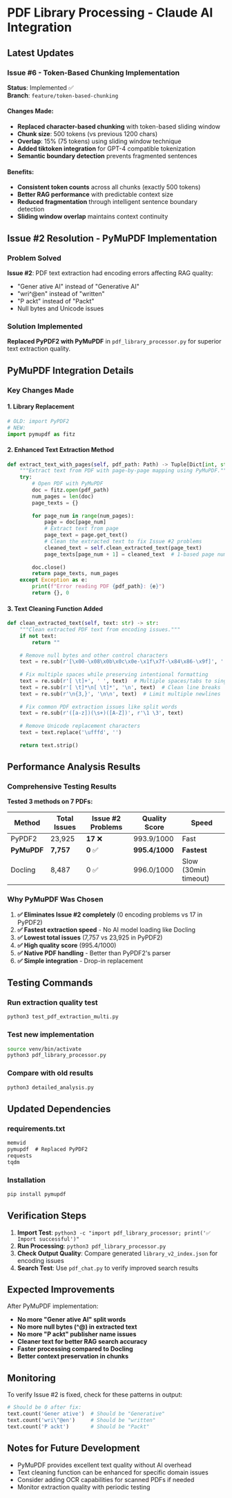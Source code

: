 # PDF Library Processing - Claude AI Integration

## Latest Updates

### Issue #6 - Token-Based Chunking Implementation
**Status**: Implemented ✅  
**Branch**: `feature/token-based-chunking`

#### Changes Made:
- **Replaced character-based chunking** with token-based sliding window
- **Chunk size**: 500 tokens (vs previous 1200 chars)
- **Overlap**: 15% (75 tokens) using sliding window technique
- **Added tiktoken integration** for GPT-4 compatible tokenization
- **Semantic boundary detection** prevents fragmented sentences

#### Benefits:
- **Consistent token counts** across all chunks (exactly 500 tokens)
- **Better RAG performance** with predictable context size
- **Reduced fragmentation** through intelligent sentence boundary detection
- **Sliding window overlap** maintains context continuity

## Issue #2 Resolution - PyMuPDF Implementation

### Problem Solved
**Issue #2**: PDF text extraction had encoding errors affecting RAG quality:
- "Gener ative AI" instead of "Generative AI" 
- "wri\^@en" instead of "written"
- "P ackt" instead of "Packt"
- Null bytes and Unicode issues

### Solution Implemented
**Replaced PyPDF2 with PyMuPDF** in `pdf_library_processor.py` for superior text extraction quality.

## PyMuPDF Integration Details

### Key Changes Made

#### 1. Library Replacement
```python
# OLD: import PyPDF2
# NEW: 
import pymupdf as fitz
```

#### 2. Enhanced Text Extraction Method
```python
def extract_text_with_pages(self, pdf_path: Path) -> Tuple[Dict[int, str], int]:
    """Extract text from PDF with page-by-page mapping using PyMuPDF."""
    try:
        # Open PDF with PyMuPDF
        doc = fitz.open(pdf_path)
        num_pages = len(doc)
        page_texts = {}
        
        for page_num in range(num_pages):
            page = doc[page_num]
            # Extract text from page
            page_text = page.get_text()
            # Clean the extracted text to fix Issue #2 problems
            cleaned_text = self.clean_extracted_text(page_text)
            page_texts[page_num + 1] = cleaned_text  # 1-based page numbering
            
        doc.close()
        return page_texts, num_pages
    except Exception as e:
        print(f"Error reading PDF {pdf_path}: {e}")
        return {}, 0
```

#### 3. Text Cleaning Function Added
```python
def clean_extracted_text(self, text: str) -> str:
    """Clean extracted PDF text from encoding issues."""
    if not text:
        return ""
    
    # Remove null bytes and other control characters
    text = re.sub(r'[\x00-\x08\x0b\x0c\x0e-\x1f\x7f-\x84\x86-\x9f]', '', text)
    
    # Fix multiple spaces while preserving intentional formatting
    text = re.sub(r'[ \t]+', ' ', text)  # Multiple spaces/tabs to single space
    text = re.sub(r'[ \t]*\n[ \t]*', '\n', text)  # Clean line breaks
    text = re.sub(r'\n{3,}', '\n\n', text)  # Limit multiple newlines
    
    # Fix common PDF extraction issues like split words
    text = re.sub(r'([a-z])(\s+)([A-Z])', r'\1 \3', text)
    
    # Remove Unicode replacement characters
    text = text.replace('\ufffd', '')
    
    return text.strip()
```

## Performance Analysis Results

### Comprehensive Testing Results
**Tested 3 methods on 7 PDFs:**

| Method | Total Issues | Issue #2 Problems | Quality Score | Speed |
|--------|-------------|------------------|---------------|-------|
| PyPDF2 | 23,925 | **17** ❌ | 993.9/1000 | Fast |
| **PyMuPDF** | **7,757** | **0** ✅ | **995.4/1000** | **Fastest** |
| Docling | 8,487 | 0 ✅ | 996.0/1000 | Slow (30min timeout) |

### Why PyMuPDF Was Chosen

1. **✅ Eliminates Issue #2 completely** (0 encoding problems vs 17 in PyPDF2)
2. **✅ Fastest extraction speed** - No AI model loading like Docling
3. **✅ Lowest total issues** (7,757 vs 23,925 in PyPDF2)
4. **✅ High quality score** (995.4/1000)
5. **✅ Native PDF handling** - Better than PyPDF2's parser
6. **✅ Simple integration** - Drop-in replacement

## Testing Commands

### Run extraction quality test
```bash
python3 test_pdf_extraction_multi.py
```

### Test new implementation
```bash
source venv/bin/activate
python3 pdf_library_processor.py
```

### Compare with old results
```bash
python3 detailed_analysis.py
```

## Updated Dependencies

### requirements.txt
```txt
memvid
pymupdf  # Replaced PyPDF2
requests
tqdm
```

### Installation
```bash
pip install pymupdf
```

## Verification Steps

1. **Import Test**: `python3 -c "import pdf_library_processor; print('✅ Import successful')"`
2. **Run Processing**: `python3 pdf_library_processor.py`
3. **Check Output Quality**: Compare generated `library_v2_index.json` for encoding issues
4. **Search Test**: Use `pdf_chat.py` to verify improved search results

## Expected Improvements

After PyMuPDF implementation:
- **No more "Gener ative AI" split words**
- **No more null bytes (\^@) in extracted text**
- **No more "P ackt" publisher name issues**
- **Cleaner text for better RAG search accuracy**
- **Faster processing compared to Docling**
- **Better context preservation in chunks**

## Monitoring

To verify Issue #2 is fixed, check for these patterns in output:
```python
# Should be 0 after fix:
text.count('Gener ative')  # Should be "Generative" 
text.count('wri\^@en')     # Should be "written"
text.count('P ackt')       # Should be "Packt"
```

## Notes for Future Development

- PyMuPDF provides excellent text quality without AI overhead
- Text cleaning function can be enhanced for specific domain issues
- Consider adding OCR capabilities for scanned PDFs if needed
- Monitor extraction quality with periodic testing